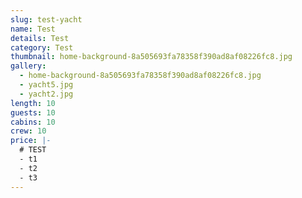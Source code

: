 ```yaml
---
slug: test-yacht
name: Test
details: Test
category: Test
thumbnail: home-background-8a505693fa78358f390ad8af08226fc8.jpg
gallery:
  - home-background-8a505693fa78358f390ad8af08226fc8.jpg
  - yacht5.jpg
  - yacht2.jpg
length: 10
guests: 10
cabins: 10
crew: 10
price: |-
  # TEST
  - t1
  - t2
  - t3
---
```

